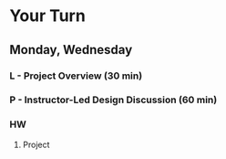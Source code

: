 # Your Turn

## Monday, Wednesday

### L - Project Overview (30 min)

### P - Instructor-Led Design Discussion (60 min)

### HW

1. Project
